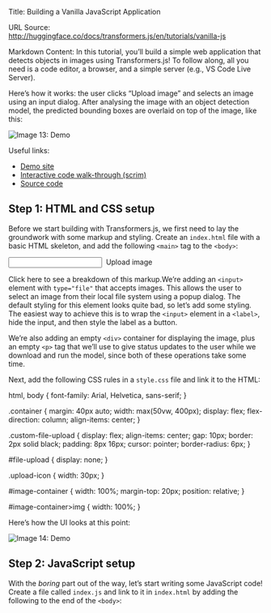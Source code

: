 Title: Building a Vanilla JavaScript Application

URL Source: http://huggingface.co/docs/transformers.js/en/tutorials/vanilla-js

Markdown Content:
In this tutorial, you’ll build a simple web application that detects objects in images using Transformers.js! To follow along, all you need is a code editor, a browser, and a simple server (e.g., VS Code Live Server).

Here’s how it works: the user clicks “Upload image” and selects an image using an input dialog. After analysing the image with an object detection model, the predicted bounding boxes are overlaid on top of the image, like this:

![Image 13: Demo](https://huggingface.co/datasets/Xenova/transformers.js-docs/resolve/main/js-detection-interence-zebra.png)

Useful links:

*   [Demo site](https://huggingface.co/spaces/Scrimba/vanilla-js-object-detector)
*   [Interactive code walk-through (scrim)](https://scrimba.com/scrim/cKm9bDAg)
*   [Source code](https://github.com/huggingface/transformers.js/tree/main/examples/vanilla-js)

[](http://huggingface.co/docs/transformers.js/en/tutorials/vanilla-js#step-1-html-and-css-setup)Step 1: HTML and CSS setup
--------------------------------------------------------------------------------------------------------------------------

Before we start building with Transformers.js, we first need to lay the groundwork with some markup and styling. Create an `index.html` file with a basic HTML skeleton, and add the following `<main>` tag to the `<body>`:

<main class\="container"\>
  <label class\="custom-file-upload"\>
    <input id\="file-upload" type\="file" accept\="image/\*" /\>
    <img class\="upload-icon" src\="https://huggingface.co/datasets/Xenova/transformers.js-docs/resolve/main/upload-icon.png" /\>
    Upload image
  </label\>
  <div id\="image-container"\></div\>
  <p id\="status"\></p\>
</main\>

Click here to see a breakdown of this markup.We’re adding an `<input>` element with `type="file"` that accepts images. This allows the user to select an image from their local file system using a popup dialog. The default styling for this element looks quite bad, so let’s add some styling. The easiest way to achieve this is to wrap the `<input>` element in a `<label>`, hide the input, and then style the label as a button.

We’re also adding an empty `<div>` container for displaying the image, plus an empty `<p>` tag that we’ll use to give status updates to the user while we download and run the model, since both of these operations take some time.

Next, add the following CSS rules in a `style.css` file and link it to the HTML:

html,
body {
    font-family: Arial, Helvetica, sans-serif;
}

.container {
    margin: 40px auto;
    width: max(50vw, 400px);
    display: flex;
    flex-direction: column;
    align-items: center;
}

.custom-file-upload {
    display: flex;
    align-items: center;
    gap: 10px;
    border: 2px solid black;
    padding: 8px 16px;
    cursor: pointer;
    border-radius: 6px;
}

#file-upload {
    display: none;
}

.upload-icon {
    width: 30px;
}

#image-container {
    width: 100%;
    margin-top: 20px;
    position: relative;
}

#image-container\>img {
    width: 100%;
}

Here’s how the UI looks at this point:

![Image 14: Demo](https://huggingface.co/datasets/Xenova/transformers.js-docs/resolve/main/js-detection-btn.png)

[](http://huggingface.co/docs/transformers.js/en/tutorials/vanilla-js#step-2-javascript-setup)Step 2: JavaScript setup
----------------------------------------------------------------------------------------------------------------------

With the _boring_ part out of the way, let’s start writing some JavaScript code! Create a file called `index.js` and link to it in `index.html` by adding the following to the end of the `<body>`:

<script src\="./index.js" type\="module"\></script\>

The `type="module"` attribute is important, as it turns our file into a [JavaScript module](https://developer.mozilla.org/en-US/docs/Web/JavaScript/Guide/Modules), meaning that we’ll be able to use imports and exports.

Moving into `index.js`, let’s import Transformers.js by adding the following line to the top of the file:

import { pipeline, env } from "https://cdn.jsdelivr.net/npm/@huggingface/transformers";

Since we will be downloading the model from the Hugging Face Hub, we can skip the local model check by setting:

env.allowLocalModels = false;

Next, let’s create references to the various DOM elements we will access later:

const fileUpload = document.getElementById("file-upload");
const imageContainer = document.getElementById("image-container");
const status = document.getElementById("status");

[](http://huggingface.co/docs/transformers.js/en/tutorials/vanilla-js#step-3-create-an-object-detection-pipeline)Step 3: Create an object detection pipeline
------------------------------------------------------------------------------------------------------------------------------------------------------------

We’re finally ready to create our object detection pipeline! As a reminder, a [pipeline](https://huggingface.co/docs/transformers.js/en/pipelines). is a high-level interface provided by the library to perform a specific task. In our case, we will instantiate an object detection pipeline with the `pipeline()` helper function.

Since this can take some time (especially the first time when we have to download the ~40MB model), we first update the `status` paragraph so that the user knows that we’re about to load the model.

status.textContent = "Loading model...";

To keep this tutorial simple, we’ll be loading and running the model in the main (UI) thread. This is not recommended for production applications, since the UI will freeze when we’re performing these actions. This is because JavaScript is a single-threaded language. To overcome this, you can use a [web worker](https://developer.mozilla.org/en-US/docs/Web/API/Web_Workers_API/Using_web_workers) to download and run the model in the background. However, we’re not going to do cover that in this tutorial…

We can now call the `pipeline()` function that we imported at the top of our file, to create our object detection pipeline:

const detector = await pipeline("object-detection", "Xenova/detr-resnet-50");

We’re passing two arguments into the `pipeline()` function: (1) task and (2) model.

1.  The first tells Transformers.js what kind of task we want to perform. In our case, that is `object-detection`, but there are many other tasks that the library supports, including `text-generation`, `sentiment-analysis`, `summarization`, or `automatic-speech-recognition`. See [here](https://huggingface.co/docs/transformers.js/pipelines#tasks) for the full list.
    
2.  The second argument specifies which model we would like to use to solve the given task. We will use [`Xenova/detr-resnet-50`](https://huggingface.co/Xenova/detr-resnet-50), as it is a relatively small (~40MB) but powerful model for detecting objects in an image.
    

Once the function returns, we’ll tell the user that the app is ready to be used.

status.textContent = "Ready";

[](http://huggingface.co/docs/transformers.js/en/tutorials/vanilla-js#step-4-create-the-image-uploader)Step 4: Create the image uploader
----------------------------------------------------------------------------------------------------------------------------------------

The next step is to support uploading/selection of images. To achieve this, we will listen for “change” events from the `fileUpload` element. In the callback function, we use a `FileReader()` to read the contents of the image if one is selected (and nothing otherwise).

fileUpload.addEventListener("change", function (e) {
  const file = e.target.files\[0\];
  if (!file) {
    return;
  }

  const reader = new FileReader();

  
  reader.onload = function (e2) {
    imageContainer.innerHTML = "";
    const image = document.createElement("img");
    image.src = e2.target.result;
    imageContainer.appendChild(image);
    
  };
  reader.readAsDataURL(file);
});

Once the image has been loaded into the browser, the `reader.onload` callback function will be invoked. In it, we append the new `<img>` element to the `imageContainer` to be displayed to the user.

Don’t worry about the `detect(image)` function call (which is commented out) - we will explain it later! For now, try to run the app and upload an image to the browser. You should see your image displayed under the button like this:

![Image 15: Demo](https://huggingface.co/datasets/Xenova/transformers.js-docs/resolve/main/js-detection-btn-img.png)

[](http://huggingface.co/docs/transformers.js/en/tutorials/vanilla-js#step-5-run-the-model)Step 5: Run the model
----------------------------------------------------------------------------------------------------------------

We’re finally ready to start interacting with Transformers.js! Let’s uncomment the `detect(image)` function call from the snippet above. Then we’ll define the function itself:

async function detect(img) {
  status.textContent = "Analysing...";
  const output = await detector(img.src, {
    threshold: 0.5,
    percentage: true,
  });
  status.textContent = "";
  console.log("output", output);
  
}

NOTE: The `detect` function needs to be asynchronous, since we’ll `await` the result of the the model.

Once we’ve updated the `status` to “Analysing”, we’re ready to perform _inference_, which simply means to run the model with some data. This is done via the `detector()` function that was returned from `pipeline()`. The first argument we’re passing is the image data (`img.src`).

The second argument is an options object:

*   We set the `threshold` property to `0.5`. This means that we want the model to be at least 50% confident before claiming it has detected an object in the image. The lower the threshold, the more objects it’ll detect (but may misidentify objects); the higher the threshold, the fewer objects it’ll detect (but may miss objects in the scene).
*   We also specify `percentage: true`, which means that we want the bounding box for the objects to be returned as percentages (instead of pixels).

If you now try to run the app and upload an image, you should see the following output logged to the console:

![Image 16: Demo](https://huggingface.co/datasets/Xenova/transformers.js-docs/resolve/main/js-detection-console.png)

In the example above, we uploaded an image of two elephants, so the `output` variable holds an array with two objects, each containing a `label` (the string “elephant”), a `score` (indicating the model’s confidence in its prediction) and a `box` object (representing the bounding box of the detected entity).

[](http://huggingface.co/docs/transformers.js/en/tutorials/vanilla-js#step-6-render-the-boxes)Step 6: Render the boxes
----------------------------------------------------------------------------------------------------------------------

The final step is to display the `box` coordinates as rectangles around each of the elephants.

At the end of our `detect()` function, we’ll run the `renderBox` function on each object in the `output` array, using `.forEach()`.

output.forEach(renderBox);

Here’s the code for the `renderBox()` function with comments to help you understand what’s going on:

function renderBox({ box, label }) {
  const { xmax, xmin, ymax, ymin } = box;

  
  const color = "#" + Math.floor(Math.random() \* 0xffffff).toString(16).padStart(6, 0);

  
  const boxElement = document.createElement("div");
  boxElement.className = "bounding-box";
  Object.assign(boxElement.style, {
    borderColor: color,
    left: 100 \* xmin + "%",
    top: 100 \* ymin + "%",
    width: 100 \* (xmax - xmin) + "%",
    height: 100 \* (ymax - ymin) + "%",
  });

  
  const labelElement = document.createElement("span");
  labelElement.textContent = label;
  labelElement.className = "bounding-box-label";
  labelElement.style.backgroundColor = color;

  boxElement.appendChild(labelElement);
  imageContainer.appendChild(boxElement);
}

The bounding box and label span also need some styling, so add the following to the `style.css` file:

.bounding-box {
    position: absolute;
    box-sizing: border-box;
    border-width: 2px;
    border-style: solid;
}

.bounding-box-label {
    color: white;
    position: absolute;
    font-size: 12px;
    margin-top: -16px;
    margin-left: -2px;
    padding: 1px;
}

**And that’s it!**

You’ve now built your own fully-functional AI application that detects objects in images, which runns completely in your browser: no external server, APIs, or build tools. Pretty cool! 🥳

![Image 17: Demo](https://huggingface.co/datasets/Xenova/transformers.js-docs/resolve/main/js-detection-inference-elephant.png)

The app is live at the following URL: [https://huggingface.co/spaces/Scrimba/vanilla-js-object-detector](https://huggingface.co/spaces/Scrimba/vanilla-js-object-detector)

[< \> Update on GitHub](https://github.com/huggingface/transformers.js/blob/main/docs/source/tutorials/vanilla-js.md)
